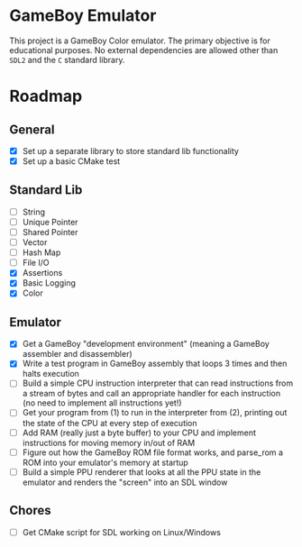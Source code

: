 # GameBoy Emulator

This project is a GameBoy Color emulator. The primary objective is for
educational purposes. No external dependencies are allowed other than `SDL2` and
the `C` standard library.

# Roadmap

## General 

- [x] Set up a separate library to store standard lib functionality
- [x] Set up a basic CMake test 

## Standard Lib

- [ ] String
- [ ] Unique Pointer
- [ ] Shared Pointer
- [ ] Vector
- [ ] Hash Map
- [ ] File I/O
- [x] Assertions
- [x] Basic Logging
- [x] Color

## Emulator

- [X] Get a GameBoy "development environment" (meaning a GameBoy assembler and disassembler)
- [X] Write a test program in GameBoy assembly that loops 3 times and then halts execution
- [ ] Build a simple CPU instruction interpreter that can read instructions from a stream of bytes and call an appropriate handler for each instruction (no need to implement all instructions yet!)
- [ ] Get your program from (1) to run in the interpreter from (2), printing out the state of the CPU at every step of execution
- [ ] Add RAM (really just a byte buffer) to your CPU and implement instructions for moving memory in/out of RAM
- [ ] Figure out how the GameBoy ROM file format works, and parse_rom a ROM into your emulator's memory at startup
- [ ] Build a simple PPU renderer that looks at all the PPU state in the emulator and renders the "screen" into an SDL window

## Chores

- [ ] Get CMake script for SDL working on Linux/Windows
